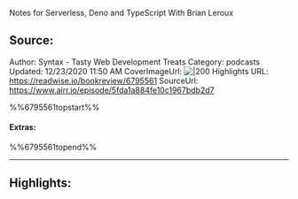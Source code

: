 Notes for Serverless, Deno and TypeScript With Brian Leroux

## Source:
Author: Syntax - Tasty Web Development Treats
Category: podcasts
Updated: 12/23/2020 11:50 AM
CoverImageUrl: 
![|200](https://ssl-static.libsyn.com/p/assets/7/9/0/7/790703531a3c8eca/iTunes_Artwork.png)
Highlights URL: https://readwise.io/bookreview/6795561
SourceUrl: https://www.airr.io/episode/5fda1a884fe10c1967bdb2d7

%%6795561topstart%%
#### Extras:

%%6795561topend%%


 
-----
 ## Highlights:

